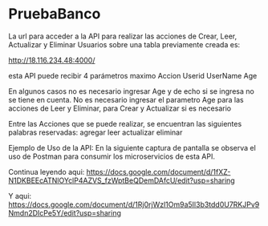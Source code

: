 # PruebaBanco
La url para acceder a la API para realizar las acciones de Crear, Leer, Actualizar y Eliminar Usuarios sobre una tabla previamente creada es:

http://18.116.234.48:4000/

esta API puede recibir 4 parámetros maximo
Accion
Userid
UserName
Age

En algunos casos no es necesario ingresar Age y de echo si se ingresa no se tiene en cuenta. No es necesario ingresar el parametro Age para las acciones de Leer y Eliminar, para Crear y Actualizar si es necesario

Entre las Acciones que se puede realizar, se encuentran las siguientes palabras reservadas:
agregar
leer
actualizar
eliminar

Ejemplo de Uso de la API: En la siguiente captura de pantalla se observa el uso de Postman para consumir los microservicios de esta API.

Continua leyendo aqui: https://docs.google.com/document/d/1fXZ-N1DKBEEcATNlOYclP4AZVS_fzWptBeQDemDAfcU/edit?usp=sharing

Y aqui: https://docs.google.com/document/d/1Rj0rjWzl1Om9a5Il3b3tdd0U7RKJPv9Nmdn2DIcPe5Y/edit?usp=sharing
